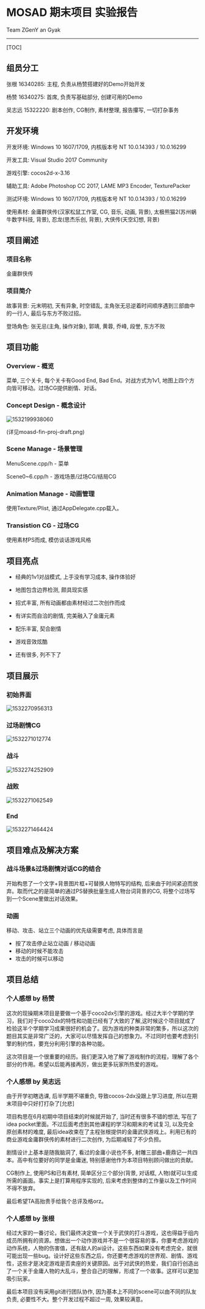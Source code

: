 # MOSAD 期末项目 实验报告

Team ZGenY an Gyak

------------------------

[TOC]



## 组员分工

张根   16340285: 主程, 负责从杨赞搭建好的Demo开始开发

杨赞   16340275: 首席, 负责写基础部分, 创建可用的Demo

吴志远 15322220: 剧本创作, CG制作, 素材整理, 报告攥写, 一切打杂事务



## 开发环境

开发环境: Windows 10 1607/1709, 内核版本号 NT 10.0.14393 / 10.0.16299

开发工具: Visual Studio 2017 Community

游戏引擎: cocos2d-x-3.16

辅助工具: Adobe Photoshop CC 2017, LAME MP3 Encoder, TexturePacker

测试环境: Windows 10 1607/1709, 内核版本号 NT 10.0.14393 / 10.0.16299

使用素材: 金庸群侠传(汉家松鼠工作室, CG, 音乐, 动画, 背景), 太极熊猫2(苏州蜗牛数字科技, 背景), 忍龙(思杰乐创, 背景), 大侠传(天空幻想, 背景)



## 项目阐述

### 项目名称

金庸群侠传

### 项目简介

故事背景: 元末明初, 天有异象, 时空错乱, 主角张无忌逆着时间顺序遇到三部曲中的一行人, 最后与东方不败过招。

登场角色: 张无忌(主角, 操作对象), 郭靖, 黄蓉, 乔峰, 段誉, 东方不败



## 项目功能

### Overview - 概览

菜单, 三个关卡, 每个关卡有Good End, Bad End。对战方式为1v1, 地图上四个方向皆可移动。过场CG提供剧情、对话。

### Concept Design - 概念设计

![1532199938060](.\markdown-rely\1532199938060.png)

(详见moasd-fin-proj-draft.png)

### Scene Manage - 场景管理

MenuScene.cpp/h - 菜单

Scene0~6.cpp/h - 游戏场景/过场CG/结局CG

### Animation Manage - 动画管理

使用Texture/Plist, 通过AppDelegate.cpp载入。

### Transistion CG - 过场CG

使用素材PS而成, 模仿谈话游戏风格



## 项目亮点

* 经典的1v1对战模式, 上手没有学习成本, 操作体验好

* 地图包含边界检测, 颇具现实感

* 招式丰富, 所有动画都由素材经过二次创作而成

* 有详实而自洽的剧情, 完美融入了金庸元素

* 配乐丰富, 契合剧情

* 游戏音效炫酷

* 还有很多, 列不下了

  

## 项目展示

### 初始界面

![1532270956313](.\markdown-rely\1532270956313.png)

### 过场剧情CG

![1532271012774](.\markdown-rely\1532271012774.png)

### 战斗

![1532274252909](.\markdown-rely\1532274252909.png)

### 战败

![1532271062549](C:\Users\Steve\source\mosad-final-proj-support-files\markdown-rely\1532271062549.png)

### End

![1532271464424](.\markdown-rely\1532271464424.png)



## 项目难点及解决方案

### 战斗场景&过场剧情对话CG的结合

开始构思了一个文字+背景图片框+可替换人物特写的结构, 后来由于时间紧迫而放弃。取而代之的是简单的通过PS替换批量生成人物台词背景的CG, 将整个过场写到一个Scene里做出对话效果。

### 动画

移动、攻击、站立三个动画的优先级需要考虑, 具体而言是

* 按了攻击停止站立动画 / 移动动画
* 移动的时候不能攻击
* 攻击的时候可以移动



## 项目总结

### 个人感想 by 杨赞

这次的现操期末项目是要做一个基于coco2dx引擎的游戏。经过大半个学期的学习，我们对于coco2dx的特性和功能已经有了大致的了解,这时候这个项目就成了检验这半个学期学习成果很好的机会了。因为游戏的种类非常的繁多，所以这次的题目其实是非常广泛的，大家可以尽情发挥自己的想象力。不过同时也要考虑到引擎的制约性，要充分利用引擎的各种功能。

这次项目是一个很重要的经历。我们更深入地了解了游戏制作的流程，理解了各个部分的作用。希望以后能再接再厉，做出更多玩家所热爱的游戏。

### 个人感想 by 吴志远

由于开学初瞎选课, 后半学期不堪重负, 导致cocos-2dx没跟上学习进度, 所以在期末项目中只好打打杂了[允悲]

项目构思在6月初期中项目结束的时候就开始了, 当时还有很多不错的想法, 写在了idea pocket里面。不过后面考虑到其他课程的学习和期末的考试复习, 以及完全原创素材的难度, 最后idea收束在了主程张根提供的金庸武侠游戏上。利用已有的商业游戏金庸群侠传的素材进行二次创作, 为后期减轻了不少负担。

剧情设计上基本是随我脑洞了, 看过的金庸小说也不多, 射雕三部曲+鹿鼎记一共四本。高中有位要好的同学是金庸迷, 特别感谢他作为本项目特别顾问做出的贡献。

CG制作上, 使用PS和已有素材, 简单区分三个部分(背景, 对话框, 人物)就可以生成所需的画面。事实上是打算用程序实现的, 后来考虑到整体的工作量以及工作时间不得不放弃。

最后希望TA高抬贵手给我个总评及格orz。

### 个人感想 by 张根

经过大家的一番讨论，我们最终决定做一个关于武侠的打斗游戏，这也得益于组内成员所拥有的资源。想做出一个动作游戏并不是一个很容易的事，你要考虑游戏的动作系统，人物的伤害值，还有敌人的ai设计。这些东西如果没有考虑完全，就很可能出现一些bug。设计好这些东西之后，你还要考虑游戏的世界观、剧情、游戏性，这些才是决定游戏是否卖座的关键原因。出于对武侠的热爱，我们自行创造出了一个关于金庸人物的大乱斗，整合自己的理解，形成了一个故事。这样可以更加吸引玩家。

最后本项目没有采用git进行团队协作, 因为基本上不同的scene可以由不同的队友负责, 必要性不大。整个开发过程不超过一周, 效果较满意。